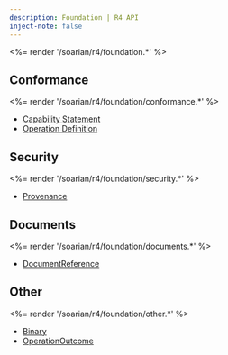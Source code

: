 ```yaml
---
description: Foundation | R4 API
inject-note: false
---
```


<%= render '/soarian/r4/foundation.*' %>

## Conformance
<%= render '/soarian/r4/foundation/conformance.*' %>
* [Capability Statement](/soarian/r4/foundation/conformance/capabilitystatement)
* [Operation Definition](/soarian/r4/foundation/conformance/operation-definition)

## Security
<%= render '/soarian/r4/foundation/security.*' %>
* [Provenance](/soarian/r4/foundation/security/provenance)

## Documents
<%= render '/soarian/r4/foundation/documents.*' %>
* [DocumentReference](/soarian/r4/foundation/documents/document-reference)

## Other
<%= render '/soarian/r4/foundation/other.*' %>
* [Binary](/soarian/r4/foundation/other/binary)
* [OperationOutcome](/soarian/r4/foundation/other/operationoutcome)
